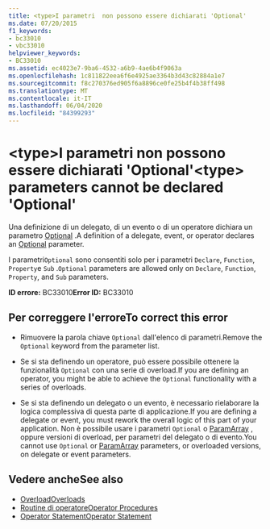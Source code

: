 ```yaml
---
title: <type>I parametri  non possono essere dichiarati 'Optional'
ms.date: 07/20/2015
f1_keywords:
- bc33010
- vbc33010
helpviewer_keywords:
- BC33010
ms.assetid: ec4023e7-9ba6-4532-a6b9-4ae6b4f9063a
ms.openlocfilehash: 1c811822eea6f6e4925ae3364b3d43c82884a1e7
ms.sourcegitcommit: f8c270376ed905f6a8896ce0fe25b4f4b38ff498
ms.translationtype: MT
ms.contentlocale: it-IT
ms.lasthandoff: 06/04/2020
ms.locfileid: "84399293"
---
```

# <a name="type-parameters-cannot-be-declared-optional"></a><span data-ttu-id="6b07d-102">\<type>I parametri  non possono essere dichiarati 'Optional'</span><span class="sxs-lookup"><span data-stu-id="6b07d-102">\<type> parameters cannot be declared 'Optional'</span></span>
<span data-ttu-id="6b07d-103">Una definizione di un delegato, di un evento o di un operatore dichiara un parametro [Optional](../language-reference/modifiers/optional.md) .</span><span class="sxs-lookup"><span data-stu-id="6b07d-103">A definition of a delegate, event, or operator declares an [Optional](../language-reference/modifiers/optional.md) parameter.</span></span>  
  
 <span data-ttu-id="6b07d-104">I parametri`Optional` sono consentiti solo per i parametri `Declare`, `Function`, `Property`e `Sub` .</span><span class="sxs-lookup"><span data-stu-id="6b07d-104">`Optional` parameters are allowed only on `Declare`, `Function`, `Property`, and `Sub` parameters.</span></span>  
  
 <span data-ttu-id="6b07d-105">**ID errore:** BC33010</span><span class="sxs-lookup"><span data-stu-id="6b07d-105">**Error ID:** BC33010</span></span>  
  
## <a name="to-correct-this-error"></a><span data-ttu-id="6b07d-106">Per correggere l'errore</span><span class="sxs-lookup"><span data-stu-id="6b07d-106">To correct this error</span></span>  
  
- <span data-ttu-id="6b07d-107">Rimuovere la parola chiave `Optional` dall'elenco di parametri.</span><span class="sxs-lookup"><span data-stu-id="6b07d-107">Remove the `Optional` keyword from the parameter list.</span></span>  
  
- <span data-ttu-id="6b07d-108">Se si sta definendo un operatore, può essere possibile ottenere la funzionalità `Optional` con una serie di overload.</span><span class="sxs-lookup"><span data-stu-id="6b07d-108">If you are defining an operator, you might be able to achieve the `Optional` functionality with a series of overloads.</span></span>  
  
- <span data-ttu-id="6b07d-109">Se si sta definendo un delegato o un evento, è necessario rielaborare la logica complessiva di questa parte di applicazione.</span><span class="sxs-lookup"><span data-stu-id="6b07d-109">If you are defining a delegate or event, you must rework the overall logic of this part of your application.</span></span> <span data-ttu-id="6b07d-110">Non è possibile usare i parametri `Optional` o [ParamArray](../language-reference/modifiers/paramarray.md) , oppure versioni di overload, per parametri del delegato o di evento.</span><span class="sxs-lookup"><span data-stu-id="6b07d-110">You cannot use `Optional` or [ParamArray](../language-reference/modifiers/paramarray.md) parameters, or overloaded versions, on delegate or event parameters.</span></span>  
  
## <a name="see-also"></a><span data-ttu-id="6b07d-111">Vedere anche</span><span class="sxs-lookup"><span data-stu-id="6b07d-111">See also</span></span>

- [<span data-ttu-id="6b07d-112">Overload</span><span class="sxs-lookup"><span data-stu-id="6b07d-112">Overloads</span></span>](../language-reference/modifiers/overloads.md)
- [<span data-ttu-id="6b07d-113">Routine di operatore</span><span class="sxs-lookup"><span data-stu-id="6b07d-113">Operator Procedures</span></span>](../programming-guide/language-features/procedures/operator-procedures.md)
- [<span data-ttu-id="6b07d-114">Operator Statement</span><span class="sxs-lookup"><span data-stu-id="6b07d-114">Operator Statement</span></span>](../language-reference/statements/operator-statement.md)
